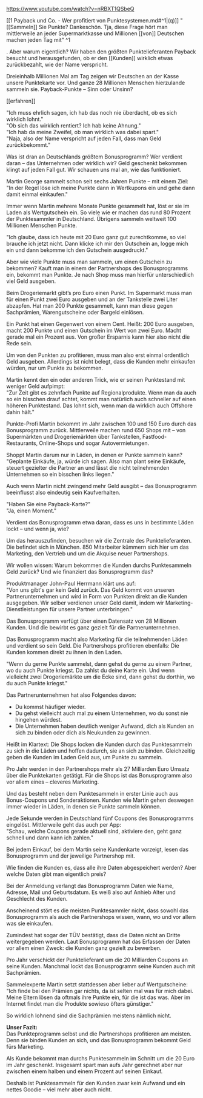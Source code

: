 https://www.youtube.com/watch?v=nRBXT1QSbeQ

[[1 Payback und Co. - Wer profitiert von Punktesystemen.md#^1|(q)]] "[[Sammeln]] Sie Punkte? Dankeschön. Tja, diese Frage hört man mittlerweile an jeder Supermarktkasse und Millionen [[von]] Deutschen machen jeden Tag mit" ^1

. Aber warum eigentlich? Wir haben den größten Punktelieferanten Payback besucht und herausgefunden, ob er den [[Kunden]] wirklich etwas zurückbezahlt, wie der Name verspricht. 

Dreieinhalb Millionen Mal am Tag zeigen wir Deutschen an der Kasse unsere Punktekarte vor. Und ganze 28 Millionen Menschen hierzulande sammeln sie. Payback-Punkte – Sinn oder Unsinn? 

[[erfahren]]

"Ich muss ehrlich sagen, ich hab das noch nie überdacht, ob es sich wirklich lohnt."  
"Ob sich das wirklich rentiert? Ich hab keine Ahnung."  
"Ich hab da meine Zweifel, ob man wirklich was dabei spart."  
"Naja, also der Name verspricht auf jeden Fall, dass man Geld zurückbekommt."  

Was ist dran an Deutschlands größtem Bonusprogramm? Wer verdient daran – das Unternehmen oder wirklich wir? Geld geschenkt bekommen klingt auf jeden Fall gut. Wir schauen uns mal an, wie das funktioniert. 

Martin George sammelt schon seit sechs Jahren Punkte – mit einem Ziel:  
"In der Regel löse ich meine Punkte dann in Wertkupons ein und gehe dann damit einmal einkaufen."  

Immer wenn Martin mehrere Monate Punkte gesammelt hat, löst er sie im Laden als Wertgutschein ein. So viele wie er machen das rund 80 Prozent der Punktesammler in Deutschland. Übrigens sammeln weltweit 100 Millionen Menschen Punkte.  

"Ich glaube, dass ich heute mit 20 Euro ganz gut zurechtkomme, so viel brauche ich jetzt nicht. Dann klicke ich mir den Gutschein an, logge mich ein und dann bekomme ich den Gutschein ausgedruckt."  

Aber wie viele Punkte muss man sammeln, um einen Gutschein zu bekommen? Kauft man in einem der Partnershops des Bonusprogramms ein, bekommt man Punkte. Je nach Shop muss man hierfür unterschiedlich viel Geld ausgeben.  

Beim Drogeriemarkt gibt’s pro Euro einen Punkt. Im Supermarkt muss man für einen Punkt zwei Euro ausgeben und an der Tankstelle zwei Liter abzapfen. Hat man 200 Punkte gesammelt, kann man diese gegen Sachprämien, Warengutscheine oder Bargeld einlösen.  

Ein Punkt hat einen Gegenwert von einem Cent. Heißt: 200 Euro ausgeben, macht 200 Punkte und einen Gutschein im Wert von zwei Euro. Macht gerade mal ein Prozent aus. Von großer Ersparnis kann hier also nicht die Rede sein.  

Um von den Punkten zu profitieren, muss man also erst einmal ordentlich Geld ausgeben. Allerdings ist nicht belegt, dass die Kunden mehr einkaufen würden, nur um Punkte zu bekommen.  

Martin kennt den ein oder anderen Trick, wie er seinen Punktestand mit weniger Geld aufpimpt:  
"Zur Zeit gibt es zehnfach Punkte auf Regionalprodukte. Wenn man da auch so ein bisschen drauf achtet, kommt man natürlich auch schneller auf einen höheren Punktestand. Das lohnt sich, wenn man da wirklich auch Offshore dahin hält."  

Punkte-Profi Martin bekommt im Jahr zwischen 100 und 150 Euro durch das Bonusprogramm zurück. Mittlerweile machen rund 650 Shops mit – von Supermärkten und Drogeriemärkten über Tankstellen, Fastfood-Restaurants, Online-Shops und sogar Autovermietungen.  

Shoppt Martin darum nur in Läden, in denen er Punkte sammeln kann?  
"Geplante Einkäufe, ja, würde ich sagen. Also man plant seine Einkäufe, steuert gezielter die Partner an und lässt die nicht teilnehmenden Unternehmen so ein bisschen links liegen."  

Auch wenn Martin nicht zwingend mehr Geld ausgibt – das Bonusprogramm beeinflusst also eindeutig sein Kaufverhalten.  

"Haben Sie eine Payback-Karte?"  
"Ja, einen Moment."  

Verdient das Bonusprogramm etwa daran, dass es uns in bestimmte Läden lockt – und wenn ja, wie?  

Um das herauszufinden, besuchen wir die Zentrale des Punktelieferanten. Die befindet sich in München. 850 Mitarbeiter kümmern sich hier um das Marketing, den Vertrieb und um die Akquise neuer Partnershops.  

Wir wollen wissen: Warum bekommen die Kunden durchs Punktesammeln Geld zurück? Und wie finanziert das Bonusprogramm das?  

Produktmanager John-Paul Herrmann klärt uns auf:  
"Von uns gibt's gar kein Geld zurück. Das Geld kommt von unseren Partnerunternehmen und wird in Form von Punkten direkt an die Kunden ausgegeben. Wir selber verdienen unser Geld damit, indem wir Marketing-Dienstleistungen für unsere Partner unterbringen."  

Das Bonusprogramm verfügt über einen Datensatz von 28 Millionen Kunden. Und die bewirbt es ganz gezielt für die Partnerunternehmen.  

Das Bonusprogramm macht also Marketing für die teilnehmenden Läden und verdient so sein Geld. Die Partnershops profitieren ebenfalls: Die Kunden kommen direkt zu ihnen in den Laden.  

"Wenn du gerne Punkte sammelst, dann gehst du gerne zu einem Partner, wo du auch Punkte kriegst. Da zahlst du deine Karte ein. Und wenn vielleicht zwei Drogeriemärkte um die Ecke sind, dann gehst du dorthin, wo du auch Punkte kriegst."  

Das Partnerunternehmen hat also Folgendes davon:  
- Du kommst häufiger wieder.  
- Du gehst vielleicht auch mal zu einem Unternehmen, wo du sonst nie hingehen würdest.  
- Die Unternehmen haben deutlich weniger Aufwand, dich als Kunden an sich zu binden oder dich als Neukunden zu gewinnen.  

Heißt im Klartext: Die Shops locken die Kunden durch das Punktesammeln zu sich in die Läden und hoffen dadurch, sie an sich zu binden. Gleichzeitig geben die Kunden im Laden Geld aus, um Punkte zu sammeln.  

Pro Jahr werden in den Partnershops mehr als 27 Milliarden Euro Umsatz über die Punktekarten getätigt. Für die Shops ist das Bonusprogramm also vor allem eines – cleveres Marketing.  

Und das besteht neben dem Punktesammeln in erster Linie auch aus Bonus-Coupons und Sonderaktionen. Kunden wie Martin gehen deswegen immer wieder in Läden, in denen sie Punkte sammeln können.  

Jede Sekunde werden in Deutschland fünf Coupons des Bonusprogramms eingelöst. Mittlerweile geht das auch per App:  
"Schau, welche Coupons gerade aktuell sind, aktiviere den, geht ganz schnell und dann kann ich zahlen."  

Bei jedem Einkauf, bei dem Martin seine Kundenkarte vorzeigt, lesen das Bonusprogramm und der jeweilige Partnershop mit.  

Wie finden die Kunden es, dass alle ihre Daten abgespeichert werden? Aber welche Daten gibt man eigentlich preis?  

Bei der Anmeldung verlangt das Bonusprogramm Daten wie Name, Adresse, Mail und Geburtsdatum. Es weiß also auf Anhieb Alter und Geschlecht des Kunden.  

Anscheinend stört es die meisten Punktesammler nicht, dass sowohl das Bonusprogramm als auch die Partnershops wissen, wann, wo und vor allem was sie einkaufen.  

Zumindest hat sogar der TÜV bestätigt, dass die Daten nicht an Dritte weitergegeben werden. Laut Bonusprogramm hat das Erfassen der Daten vor allem einen Zweck: die Kunden ganz gezielt zu bewerben.  

Pro Jahr verschickt der Punktelieferant um die 20 Milliarden Coupons an seine Kunden. Manchmal lockt das Bonusprogramm seine Kunden auch mit Sachprämien.  

Sammelexperte Martin setzt stattdessen aber lieber auf Wertgutscheine:  
"Ich finde bei den Prämien gar nichts, da ist selten mal was für mich dabei. Meine Eltern lösen da oftmals ihre Punkte ein, für die ist das was. Aber im Internet findet man die Produkte sowieso öfters günstiger."  

So wirklich lohnend sind die Sachprämien meistens nämlich nicht.  

**Unser Fazit:**  
Das Punkteprogramm selbst und die Partnershops profitieren am meisten. Denn sie binden Kunden an sich, und das Bonusprogramm bekommt Geld fürs Marketing.  

Als Kunde bekommt man durchs Punktesammeln im Schnitt um die 20 Euro im Jahr geschenkt. Insgesamt spart man aufs Jahr gerechnet aber nur zwischen einem halben und einem Prozent auf seinen Einkauf.  

Deshalb ist Punktesammeln für den Kunden zwar kein Aufwand und ein nettes Goodie – viel mehr aber auch nicht.